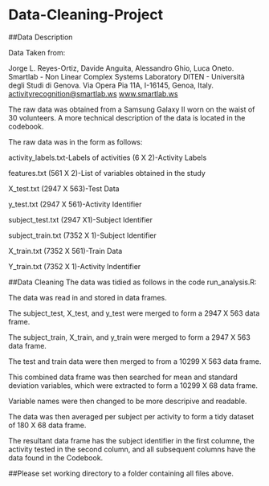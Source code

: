 # Data-Cleaning-Project

##Data Description

Data Taken from:

Jorge L. Reyes-Ortiz, Davide Anguita, Alessandro Ghio, Luca Oneto.
Smartlab - Non Linear Complex Systems Laboratory
DITEN - Università degli Studi di Genova.
Via Opera Pia 11A, I-16145, Genoa, Italy.
activityrecognition@smartlab.ws
www.smartlab.ws

The raw data was obtained from a Samsung Galaxy II worn on the waist of 30 volunteers. A more technical description of the data is located in the codebook.

The raw data was in the form as follows:

activity_labels.txt-Labels of activities (6 X 2)-Activity Labels

features.txt (561 X 2)-List of variables obtained in the study

X_test.txt (2947 X 563)-Test Data

y_test.txt (2947 X 561)-Activity Identifier

subject_test.txt (2947 X1)-Subject Identifier

subject_train.txt (7352 X 1)-Subject Identifier

X_train.txt (7352 X 561)-Train Data

Y_train.txt (7352 X 1)-Activity Indentifier

##Data Cleaning
The data was tidied as follows in the code run_analysis.R:

The data was read in and stored in data frames.

The subject_test, X_test, and y_test were merged to form a 2947 X 563 data frame.

The subject_train, X_train, and y_train were merged to form a 2947 X 563 data frame.

The test and train data were then merged to from a 10299 X 563 data frame.

This combined data frame was then searched for mean and standard deviation variables, which were extracted to form a 10299 X 68 data frame.

Variable names were then changed to be more descripive and readable.

The data was then averaged per subject per activity to form a tidy dataset of 180 X 68 data frame.

The resultant data frame has the subject identifier in the first columne, the activity tested in the second column, and all subsequent columns have the data found in the Codebook.

##Please set working directory to a folder containing all files above.













